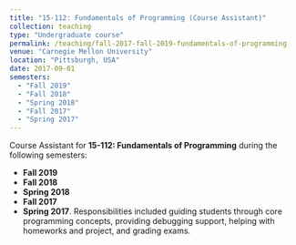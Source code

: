 ```yaml
---
title: "15-112: Fundamentals of Programming (Course Assistant)"
collection: teaching
type: "Undergraduate course"
permalink: /teaching/fall-2017-fall-2019-fundamentals-of-programming
venue: "Carnegie Mellon University"
location: "Pittsburgh, USA"
date: 2017-09-01
semesters:
  - "Fall 2019"
  - "Fall 2018"
  - "Spring 2018"
  - "Fall 2017"
  - "Spring 2017"
---
```


Course Assistant for **15-112: Fundamentals of Programming** during the following semesters:
- **Fall 2019**
- **Fall 2018**
- **Spring 2018**
- **Fall 2017**
- **Spring 2017**. 
Responsibilities included guiding students through core programming concepts, providing debugging support, helping with homeworks and project, and grading exams.

